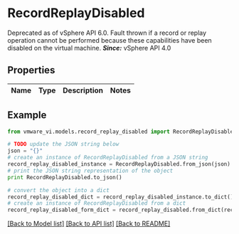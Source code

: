# RecordReplayDisabled

Deprecated as of vSphere API 6.0.  Fault thrown if a record or replay operation cannot be performed because these capabilities have been disabled on the virtual machine.  ***Since:*** vSphere API 4.0 

## Properties
Name | Type | Description | Notes
------------ | ------------- | ------------- | -------------

## Example

```python
from vmware_vi.models.record_replay_disabled import RecordReplayDisabled

# TODO update the JSON string below
json = "{}"
# create an instance of RecordReplayDisabled from a JSON string
record_replay_disabled_instance = RecordReplayDisabled.from_json(json)
# print the JSON string representation of the object
print RecordReplayDisabled.to_json()

# convert the object into a dict
record_replay_disabled_dict = record_replay_disabled_instance.to_dict()
# create an instance of RecordReplayDisabled from a dict
record_replay_disabled_form_dict = record_replay_disabled.from_dict(record_replay_disabled_dict)
```
[[Back to Model list]](../README.md#documentation-for-models) [[Back to API list]](../README.md#documentation-for-api-endpoints) [[Back to README]](../README.md)



